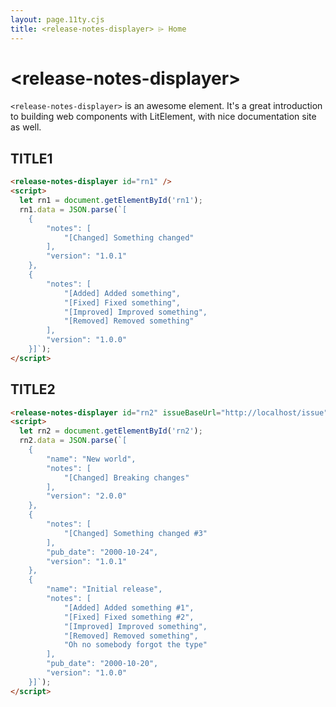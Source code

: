 ```yaml
---
layout: page.11ty.cjs
title: <release-notes-displayer> ⌲ Home
---
```


# &lt;release-notes-displayer>

`<release-notes-displayer>` is an awesome element. It's a great introduction to building web components with LitElement, with nice documentation site as well.

## TITLE1

<section class="index">
  <div class="code">

```html
<release-notes-displayer id="rn1" />
<script>
  let rn1 = document.getElementById('rn1');
  rn1.data = JSON.parse(`[
    {
        "notes": [
            "[Changed] Something changed"
        ],
        "version": "1.0.1"
    },
    {
        "notes": [
            "[Added] Added something",
            "[Fixed] Fixed something",
            "[Improved] Improved something",
            "[Removed] Removed something"
        ],
        "version": "1.0.0"
    }]`);
</script>
```

  </div>
  <div class="demo">

<release-notes-displayer id="rn1" />
<script>
  let rn1 = document.getElementById('rn1');
  rn1.data = JSON.parse(`[
    {
        "notes": [
            "[Changed] Something changed"
        ],
        "version": "1.0.1"
    },
    {
        "notes": [
            "[Added] Added something",
            "[Fixed] Fixed something",
            "[Improved] Improved something",
            "[Removed] Removed something"
        ],
        "version": "1.0.0"
    }]`);
</script>

  </div>
</section>

## TITLE2

<section class="index">
  <div class="demo">

<release-notes-displayer id="rn2" issueBaseUrl="http://localhost/issue" />
<script>
  let rn2 = document.getElementById('rn2');
  rn2.data = JSON.parse(`[
    {
        "name": "New world",
        "notes": [
            "[Changed] Breaking changes"
        ],
        "version": "2.0.0"
    },
    {
        "notes": [
            "[Changed] Something changed #3"
        ],
        "pub_date": "2000-10-24",
        "version": "1.0.1"
    },
    {
        "name": "Initial release",
        "notes": [
            "[Added] Added something #1",
            "[Fixed] Fixed something #2",
            "[Improved] Improved something",
            "[Removed] Removed something",
            "Oh no somebody forgot the type"
        ],
        "pub_date": "2000-10-20",
        "version": "1.0.0"
    }]`);
</script>

  </div>
  <div class="code">

```html
<release-notes-displayer id="rn2" issueBaseUrl="http://localhost/issue" />
<script>
  let rn2 = document.getElementById('rn2');
  rn2.data = JSON.parse(`[
    {
        "name": "New world",
        "notes": [
            "[Changed] Breaking changes"
        ],
        "version": "2.0.0"
    },
    {
        "notes": [
            "[Changed] Something changed #3"
        ],
        "pub_date": "2000-10-24",
        "version": "1.0.1"
    },
    {
        "name": "Initial release",
        "notes": [
            "[Added] Added something #1",
            "[Fixed] Fixed something #2",
            "[Improved] Improved something",
            "[Removed] Removed something",
            "Oh no somebody forgot the type"
        ],
        "pub_date": "2000-10-20",
        "version": "1.0.0"
    }]`);
</script>
```

  </div>
</section>